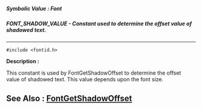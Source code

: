 ##### Symbolic Value : Font
##### FONT_SHADOW_VALUE - Constant used to determine the offset value of shadowed text.
---
```
#include <fontid.h>
```
**Description :**

This constant is used by FontGetShadowOffset to determine the offset value of 
shadowed text.  This value depends upon the font size.

**See Also :**
[FontGetShadowOffset](/reference/Func/FontGetShadowOffset)
---
